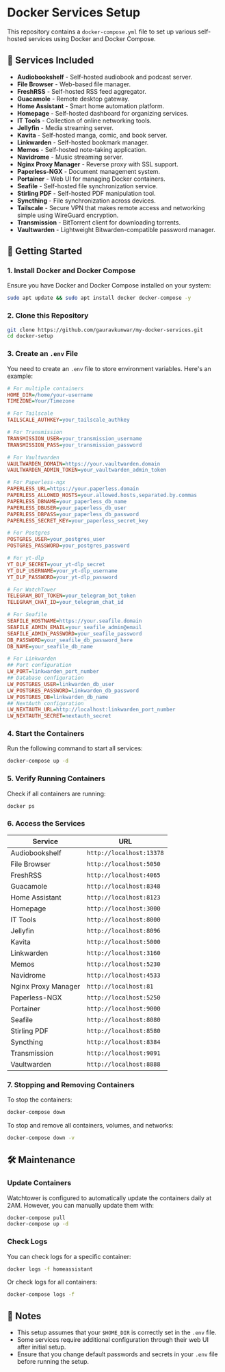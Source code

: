 # Docker Services Setup

This repository contains a `docker-compose.yml` file to set up various self-hosted services using Docker and Docker Compose.

## 📌 Services Included

- **Audiobookshelf** - Self-hosted audiobook and podcast server.
- **File Browser** - Web-based file manager.
- **FreshRSS** - Self-hosted RSS feed aggregator.
- **Guacamole** - Remote desktop gateway.
- **Home Assistant** - Smart home automation platform.
- **Homepage** - Self-hosted dashboard for organizing services.
- **IT Tools** - Collection of online networking tools.
- **Jellyfin** - Media streaming server.
- **Kavita** - Self-hosted manga, comic, and book server.
- **Linkwarden** - Self-hosted bookmark manager.
- **Memos** - Self-hosted note-taking application.
- **Navidrome** - Music streaming server.
- **Nginx Proxy Manager** - Reverse proxy with SSL support.
- **Paperless-NGX** - Document management system.
- **Portainer** - Web UI for managing Docker containers.
- **Seafile** - Self-hosted file synchronization service.
- **Stirling PDF** - Self-hosted PDF manipulation tool.
- **Syncthing** - File synchronization across devices.
- **Tailscale** - Secure VPN that makes remote access and networking simple using WireGuard encryption.
- **Transmission** - BitTorrent client for downloading torrents.
- **Vaultwarden** - Lightweight Bitwarden-compatible password manager.

## 🚀 Getting Started

### 1. Install Docker and Docker Compose

Ensure you have Docker and Docker Compose installed on your system:

```sh
sudo apt update && sudo apt install docker docker-compose -y
```

### 2. Clone this Repository

```sh
git clone https://github.com/gauravkunwar/my-docker-services.git
cd docker-setup
```

### 3. Create an `.env` File

You need to create an `.env` file to store environment variables. Here's an example:

```ini
# For multiple containers
HOME_DIR=/home/your-username
TIMEZONE=Your/Timezone

# For Tailscale
TAILSCALE_AUTHKEY=your_tailscale_authkey

# For Transmission
TRANSMISSION_USER=your_transmission_username
TRANSMISSION_PASS=your_transmission_password

# For Vaultwarden
VAULTWARDEN_DOMAIN=https://your.vaultwarden.domain
VAULTWARDEN_ADMIN_TOKEN=your_vaultwarden_admin_token

# For Paperless-ngx
PAPERLESS_URL=https://your.paperless.domain
PAPERLESS_ALLOWED_HOSTS=your.allowed.hosts,separated.by.commas
PAPERLESS_DBNAME=your_paperless_db_name
PAPERLESS_DBUSER=your_paperless_db_user
PAPERLESS_DBPASS=your_paperless_db_password
PAPERLESS_SECRET_KEY=your_paperless_secret_key

# For Postgres
POSTGRES_USER=your_postgres_user
POSTGRES_PASSWORD=your_postgres_password

# For yt-dlp
YT_DLP_SECRET=your_yt-dlp_secret
YT_DLP_USERNAME=your_yt-dlp_username
YT_DLP_PASSWORD=your_yt-dlp_password

# For WatchTower
TELEGRAM_BOT_TOKEN=your_telegram_bot_token
TELEGRAM_CHAT_ID=your_telegram_chat_id

# For Seafile
SEAFILE_HOSTNAME=https://your.seafile.domain
SEAFILE_ADMIN_EMAIL=your_seafile_admin@email
SEAFILE_ADMIN_PASSWORD=your_seafile_password
DB_PASSWORD=your_seafile_db_password_here
DB_NAME=your_seafile_db_name

# For Linkwarden
## Port configuration
LW_PORT=linkwarden_port_number
## Database configuration
LW_POSTGRES_USER=linkwarden_db_user
LW_POSTGRES_PASSWORD=linkwarden_db_password
LW_POSTGRES_DB=linkwarden_db_name
## NextAuth configuration
LW_NEXTAUTH_URL=http://localhost:linkwarden_port_number
LW_NEXTAUTH_SECRET=nextauth_secret
```

### 4. Start the Containers

Run the following command to start all services:

```sh
docker-compose up -d
```

### 5. Verify Running Containers

Check if all containers are running:

```sh
docker ps
```

### 6. Access the Services

| Service             | URL                      |
| ------------------- | ------------------------ |
| Audiobookshelf      | `http://localhost:13378` |
| File Browser        | `http://localhost:5050`  |
| FreshRSS            | `http://localhost:4065`  |
| Guacamole           | `http://localhost:8348`  |
| Home Assistant      | `http://localhost:8123`  |
| Homepage            | `http://localhost:3000`  |
| IT Tools            | `http://localhost:8000`  |
| Jellyfin            | `http://localhost:8096`  |
| Kavita              | `http://localhost:5000`  |
| Linkwarden          | `http://localhost:3160`  |
| Memos               | `http://localhost:5230`  |
| Navidrome           | `http://localhost:4533`  |
| Nginx Proxy Manager | `http://localhost:81`    |
| Paperless-NGX       | `http://localhost:5250`  |
| Portainer           | `http://localhost:9000`  |
| Seafile             | `http://localhost:8080`  |
| Stirling PDF        | `http://localhost:8580`  |
| Syncthing           | `http://localhost:8384`  |
| Transmission        | `http://localhost:9091`  |
| Vaultwarden         | `http://localhost:8888`  |

### 7. Stopping and Removing Containers

To stop the containers:

```sh
docker-compose down
```

To stop and remove all containers, volumes, and networks:

```sh
docker-compose down -v
```

## 🛠 Maintenance

### Update Containers

Watchtower is configured to automatically update the containers daily at 2AM. However, you can manually update them with:

```sh
docker-compose pull
docker-compose up -d
```

### Check Logs

You can check logs for a specific container:

```sh
docker logs -f homeassistant
```

Or check logs for all containers:

```sh
docker-compose logs -f
```

## 🎯 Notes

- This setup assumes that your `$HOME_DIR` is correctly set in the `.env` file.
- Some services require additional configuration through their web UI after initial setup.
- Ensure that you change default passwords and secrets in your `.env` file before running the setup.
